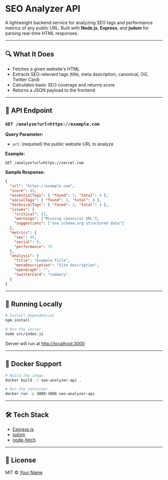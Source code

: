 # SEO Analyzer API

A lightweight backend service for analyzing SEO tags and performance metrics of any public URL. Built with **Node.js**, **Express**, and **jsdom** for parsing real-time HTML responses.

---

## 🔍 What It Does

- Fetches a given website's HTML
- Extracts SEO-relevant tags (title, meta description, canonical, OG, Twitter Card)
- Calculates basic SEO coverage and returns score
- Returns a JSON payload to the frontend

---

## 🚀 API Endpoint

### `GET /analyze?url=https://example.com`

**Query Parameter:**
- `url`: (required) the public website URL to analyze

**Example:**
```http
GET /analyze?url=https://vercel.com
```

**Sample Response:**
```json
{
  "url": "https://example.com",
  "score": 45,
  "essentialTags": { "found": 3, "total": 4 },
  "socialTags": { "found": 2, "total": 6 },
  "technicalTags": { "found": 2, "total": 3 },
  "issues": {
    "critical": [],
    "warnings": ["Missing canonical URL"],
    "suggestions": ["Use schema.org structured data"]
  },
  "metrics": {
    "seo": 45,
    "social": 0,
    "performance": 75
  },
  "analysis": {
    "title": "Example Title",
    "metaDescription": "Site description",
    "openGraph": "",
    "twitterCard": "summary"
  }
}
```

---

## 🧪 Running Locally

```bash
# Install dependencies
npm install

# Run the server
node src/index.js
```

Server will run at [http://localhost:3000](http://localhost:3000)

---

## 🐳 Docker Support

```bash
# Build the image
docker build -t seo-analyzer-api .

# Run the container
docker run -p 3000:3000 seo-analyzer-api
```

---

## 🛠 Tech Stack

- [Express.js](https://expressjs.com/)
- [jsdom](https://github.com/jsdom/jsdom)
- [node-fetch](https://github.com/node-fetch/node-fetch)

---

## 📃 License

MIT © [Your Name](https://yourwebsite.com)